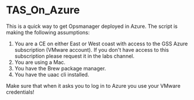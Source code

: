 # TAS_On_Azure

This is a quick way to get Opsmanager deployed in Azure. The script is making the following assumptions: 

1) You are a CE on either East or West coast with access to the GSS Azure subscription (VMware account). If you don't have access to this subscription please request it in the labs channel.
2) You are using a Mac.
3) You have the Brew package manager.
4) You have the uaac cli installed.

Make sure that when it asks you to log in to Azure you use your VMware credentials!
